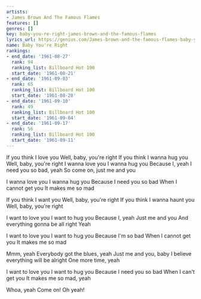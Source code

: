 ```yaml
---
artists:
- James Brown And The Famous Flames
features: []
genres: []
key: baby-you-re-right-james-brown-and-the-famous-flames
lyrics_url: https://genius.com/James-brown-and-the-famous-flames-baby-youre-right-lyrics
name: Baby You're Right
rankings:
- end_date: '1961-08-27'
  rank: 94
  ranking_list: Billboard Hot 100
  start_date: '1961-08-21'
- end_date: '1961-09-03'
  rank: 65
  ranking_list: Billboard Hot 100
  start_date: '1961-08-28'
- end_date: '1961-09-10'
  rank: 49
  ranking_list: Billboard Hot 100
  start_date: '1961-09-04'
- end_date: '1961-09-17'
  rank: 56
  ranking_list: Billboard Hot 100
  start_date: '1961-09-11'
---
```

If you think I love you
Well, baby, you're right
If you think I wanna hug you
Well, baby, you're right
I wanna love you
I wanna hug you
Because I, yeah
I need you so bad, yeah
So come on, just me and you

I wanna love you
I wanna hug you
Because I need you so bad
When I cannot get you
It makes me so mad

If you think I want you
Well, baby, you're right
If you think I wanna haunt you
Well, baby, you're right

I want to love you
I want to hug you
Because I, yeah
Just me and you
And everything gonna be all right
Yeah

I want to love you
I want to hug you
Because I'm so bad
When I cannot get you
It makes me so mad

Mmm, yeah
Everybody got the blues, yeah
Just me and you, baby
I believe everything will be alright
One more time, yeah

I want to love you
I want to hug you
Because I need you so bad
When I can't get you
It makes me so mad, yeah

Whoa, yeah
Come on!
Oh yeah!

